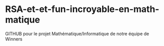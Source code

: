 # RSA-et-et-fun-incroyable-en-math-matique
GITHUB pour le projet Mathématique/Informatique de notre équipe de Winners
